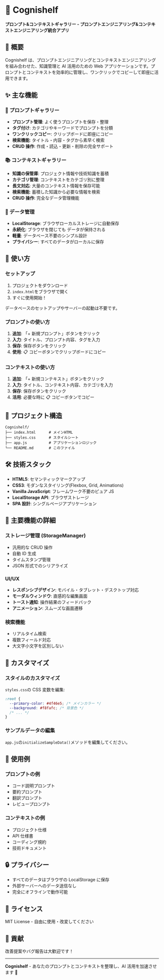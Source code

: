 # 🧠 Cognishelf

**プロンプト&コンテキストギャラリー - プロンプトエンジニアリング&コンテキストエンジニアリング統合アプリ**

## 📖 概要

Cognishelf は、プロンプトエンジニアリングとコンテキストエンジニアリングを組み合わせた、知識管理と AI 活用のための Web アプリケーションです。プロンプトとコンテキストを効率的に管理し、ワンクリックでコピーして即座に活用できます。

## ✨ 主な機能

### 📝 プロンプトギャラリー

- **プロンプト管理**: よく使うプロンプトを保存・整理
- **タグ付け**: カテゴリやキーワードでプロンプトを分類
- **ワンクリックコピー**: クリップボードに即座にコピー
- **検索機能**: タイトル・内容・タグから素早く検索
- **CRUD 操作**: 作成・読込・更新・削除の完全サポート

### 📚 コンテキストギャラリー

- **知識の保管庫**: プロジェクト情報や技術知識を蓄積
- **カテゴリ管理**: コンテキストをカテゴリ別に整理
- **長文対応**: 大量のコンテキスト情報を保存可能
- **検索機能**: 蓄積した知識から必要な情報を検索
- **CRUD 操作**: 完全なデータ管理機能

### 💾 データ管理

- **LocalStorage**: ブラウザローカルストレージに自動保存
- **永続化**: ブラウザを閉じても データが保持される
- **軽量**: データベース不要のシンプル設計
- **プライバシー**: すべてのデータがローカルに保存

## 🚀 使い方

### セットアップ

1. プロジェクトをダウンロード
2. `index.html`をブラウザで開く
3. すぐに使用開始！

データベースのセットアップやサーバーの起動は不要です。

### プロンプトの使い方

1. **追加**: 「+ 新規プロンプト」ボタンをクリック
2. **入力**: タイトル、プロンプト内容、タグを入力
3. **保存**: 保存ボタンをクリック
4. **使用**: 📋 コピーボタンでクリップボードにコピー

### コンテキストの使い方

1. **追加**: 「+ 新規コンテキスト」ボタンをクリック
2. **入力**: タイトル、コンテキスト内容、カテゴリを入力
3. **保存**: 保存ボタンをクリック
4. **活用**: 必要な時に 📋 コピーボタンでコピー

## 📁 プロジェクト構造

```
Cognishelf/
├── index.html      # メインHTML
├── styles.css      # スタイルシート
├── app.js          # アプリケーションロジック
└── README.md       # このファイル
```

## 🛠️ 技術スタック

- **HTML5**: セマンティックマークアップ
- **CSS3**: モダンなスタイリング(Flexbox, Grid, Animations)
- **Vanilla JavaScript**: フレームワーク不要のピュア JS
- **LocalStorage API**: ブラウザストレージ
- **SPA 設計**: シングルページアプリケーション

## 🎨 主要機能の詳細

### ストレージ管理 (StorageManager)

- 汎用的な CRUD 操作
- 自動 ID 生成
- タイムスタンプ管理
- JSON 形式でのシリアライズ

### UI/UX

- **レスポンシブデザイン**: モバイル・タブレット・デスクトップ対応
- **モーダルウィンドウ**: 直感的な編集画面
- **トースト通知**: 操作結果のフィードバック
- **アニメーション**: スムーズな画面遷移

### 検索機能

- リアルタイム検索
- 複数フィールド対応
- 大文字小文字を区別しない

## 🔧 カスタマイズ

### スタイルのカスタマイズ

`styles.css`の CSS 変数を編集:

```css
:root {
  --primary-color: #4f46e5; /* メインカラー */
  --background: #f8fafc; /* 背景色 */
  /* ... */
}
```

### サンプルデータの編集

`app.js`の`initializeSampleData()`メソッドを編集してください。

## 📝 使用例

### プロンプトの例

- コード説明プロンプト
- 要約プロンプト
- 翻訳プロンプト
- レビュープロンプト

### コンテキストの例

- プロジェクト仕様
- API 仕様書
- コーディング規約
- 技術ドキュメント

## 🔒 プライバシー

- すべてのデータはブラウザの LocalStorage に保存
- 外部サーバーへのデータ送信なし
- 完全にオフラインで動作可能

## 📄 ライセンス

MIT License - 自由に使用・改変してください

## 🤝 貢献

改善提案やバグ報告は大歓迎です！

---

**Cognishelf** - あなたのプロンプトとコンテキストを整理し、AI 活用を加速させます 🚀
